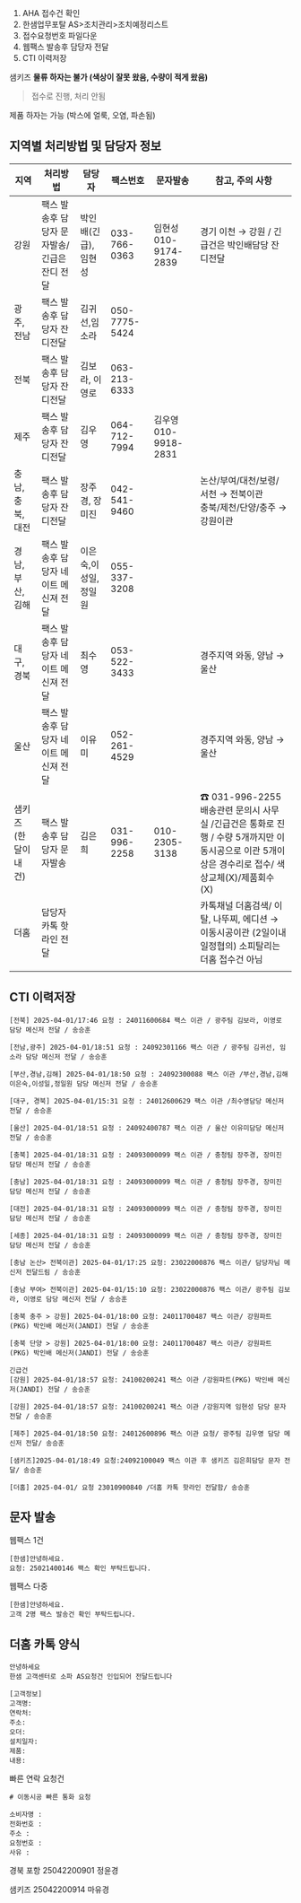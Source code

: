 1. AHA 접수건 확인
2. 한샘업무포탈 AS>조치관리>조치예정리스트
3. 접수요청번호 파일다운
4. 웹팩스 발송후 담당자 전달
5. CTI 이력저장

샘키즈
**물류 하자는 불가 (색상이 잘못 왔음, 수량이 적게 왔음)**
> 접수로 진행, 처리 안됨

제품 하자는 가능 (박스에 얼룩, 오염, 파손됨)

## 지역별 처리방법 및 담당자 정보
| 지역         | 처리방법                       | 담당자          | 팩스번호          | 문자발송              | 참고, 주의 사항                                                                                    |
| ---------- | -------------------------- | ------------ | ------------- | ----------------- | -------------------------------------------------------------------------------------------- |
| 강원         | 팩스 발송후 담당자 문자발송/ 긴급은 잔디 전달 | 박인배(긴급), 임현성 | 033-766-0363  | 임현성 010-9174-2839 | 경기 이천 → 강원 / 긴급건은 박인배담당 잔디전달                                                                 |
| 광주,전남      | 팩스 발송후 담당자 잔디전달            | 김귀선,임소라      | 050-7775-5424 |                   |                                                                                              |
| 전북         | 팩스 발송후 담당자 잔디전달            | 김보라, 이영로     | 063-213-6333  |                   |                                                                                              |
| 제주         | 팩스 발송후 담당자 잔디전달            | 김우영          | 064-712-7994  | 김우영 010-9918-2831 |                                                                                              |
| 충남,충북,대전   | 팩스 발송후 담당자 잔디전달            | 장주경, 장미진     | 042-541-9460  |                   | 논산/부여/대천/보령/서천 → 전북이관<br/>충북/제천/단양/충주 → 강원이관                                                 |
| 경남,부산,김해   | 팩스 발송후 담당자 네이트 메신져 전달      | 이은숙,이성일,정일원  | 055-337-3208  |                   |                                                                                              |
| 대구,경북      | 팩스 발송후 담당자 네이트 메신져 전달      | 최수영          | 053-522-3433  |                   | 경주지역 와동, 양남 → 울산                                                                             |
| 울산         | 팩스 발송후 담당자 네이트 메신져 전달      | 이유미          | 052-261-4529  |                   | 경주지역 와동, 양남 → 울산                                                                             |
| 샘키즈(한달이내건) | 팩스 발송후 담당자 문자발송            | 김은희          | 031-996-2258  | 010-2305-3138     | ☎ 031-996-2255 배송관련 문의시 사무실 /긴급건은 통화로 진행 / 수량 5개까지만 이동시공으로 이관 5개이상은 경수리로 접수/ 색상교체(X)/제품회수(X) |
| 더홈         | 담당자 카톡 핫라인 전달              |              |               |                   | 카톡채널  더홈검색/ 이탈, 나뚜찌, 에디션 → 이동시공이관 (2일이내 일정협의) 소피탈리는 더홈 접수건 아님                                |
|            |                            |              |               |                   |                                                                                              |

## CTI 이력저장

```
[전북] 2025-04-01/17:46 요청 : 24011600684 팩스 이관 / 광주팀 김보라, 이영로 담당 메신저 전달 / 송승훈
```
```
[전남,광주] 2025-04-01/18:51 요청 : 24092301166 팩스 이관 / 광주팀 김귀선, 임소라 담당 메신저 전달 / 송승훈
```
```
[부산,경남,김해] 2025-04-01/18:50 요청 : 24092300088 팩스 이관 /부산,경남,김해 이은숙,이성일,정일원 담당 메신저 전달 / 송승훈
```
```
[대구, 경북] 2025-04-01/15:31 요청 : 24012600629 팩스 이관 /최수영담당 메신저 전달 / 송승훈
```
```
[울산] 2025-04-01/18:51 요청 : 24092400787 팩스 이관 / 울산 이유미담당 메신저 전달 / 송승훈
```
```
[충북] 2025-04-01/18:31 요청 : 24093000099 팩스 이관 / 충청팀 장주경, 장미진 담당 메신저 전달 / 송승훈
```
```
[충남] 2025-04-01/18:31 요청 : 24093000099 팩스 이관 / 충청팀 장주경, 장미진 담당 메신저 전달 / 송승훈
```
```
[대전] 2025-04-01/18:31 요청 : 24093000099 팩스 이관 / 충청팀 장주경, 장미진 담당 메신저 전달 / 송승훈
```
```
[세종] 2025-04-01/18:31 요청 : 24093000099 팩스 이관 / 충청팀 장주경, 장미진 담당 메신저 전달 / 송승훈
```
```
[충남 논산> 전북이관] 2025-04-01/17:25 요청: 23022000876 팩스 이관/ 담당자님 메신저 전달드림 / 송승훈
```
```
[충남 부여> 전북이관] 2025-04-01/15:10 요청: 23022000876 팩스 이관/ 광주팀 김보라, 이영로 담당 메신저 전달 / 송승훈
```
```
[충북 충주 > 강원] 2025-04-01/18:00 요청: 24011700487 팩스 이관/ 강원파트(PKG) 박인배 메신저(JANDI) 전달 / 송승훈
```
```
[충북 단양 > 강원] 2025-04-01/18:00 요청: 24011700487 팩스 이관/ 강원파트(PKG) 박인배 메신저(JANDI) 전달 / 송승훈
```
```
긴급건
[강원] 2025-04-01/18:57 요청: 24100200241 팩스 이관 /강원파트(PKG) 박인배 메신저(JANDI) 전달 / 송승훈
```
```
[강원] 2025-04-01/18:57 요청: 24100200241 팩스 이관 /강원지역 임현성 담당 문자 전달 / 송승훈
```
```
[제주] 2025-04-01/18:50 요청: 24012600896 팩스 이관 요청/ 광주팀 김우영 담당 메신저 전달/ 송승훈
```
```
[샘키즈]2025-04-01/18:49 요청:24092100049 팩스 이관 후 샘키즈 김은희담당 문자 전달/ 송승훈
```
```
[더홈] 2025-04-01/ 요청 23010900840 /더홈 카톡 핫라인 전달함/ 송승훈
```


## 문자 발송
웹팩스 1건
```
[한샘]안녕하세요. 
요청: 25021400146 팩스 확인 부탁드립니다.
```

웹팩스 다중
```
[한샘]안녕하세요. 
고객 2명 팩스 발송건 확인 부탁드립니다.
```

## 더홈 카톡 양식
```
안녕하세요
한샘 고객센터로 소파 AS요청건 인입되어 전달드립니다

[고객정보] 
고객명: 
연락처: 
주소: 
오더: 
설치일자: 
제품: 
내용: 
```

빠른 연락 요청건
```
# 이동시공 빠른 통화 요청

소비자명 : 
전화번호 : 
주소 : 
요청번호 : 
사유 : 
```

경북 포항
25042200901 정윤경

샘키즈 
25042200914 마유경